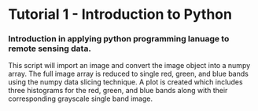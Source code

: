 # Tutorial 1 - Introduction to Python

### Introduction in applying python programming lanuage to remote sensing data.

This script will import an image and convert the image object into a numpy array. The full image array is reduced to single red, green, and blue bands using the numpy data slicing technique. A plot is created which includes three histograms for the red, green, and blue bands along with their corresponding grayscale single band image. 
